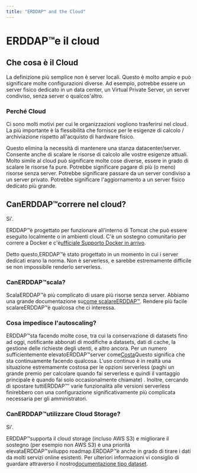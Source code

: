 ```yaml
---
title: "ERDDAP™ and the Cloud"
---
```

# ERDDAP™e il cloud

## Che cosa è il Cloud

La definizione più semplice non è server locali. Questo è molto ampio e può significare molte configurazioni diverse. Ad esempio, potrebbe essere un server fisico dedicato in un data center, un Virtual Private Server, un server condiviso, senza server o qualcos'altro.

### Perché Cloud

Ci sono molti motivi per cui le organizzazioni vogliono trasferirsi nel cloud. La più importante è la flessibilità che fornisce per le esigenze di calcolo / archiviazione rispetto all'acquisto di hardware fisico.

Questo elimina la necessità di mantenere una stanza datacenter/server. Consente anche di scalare le risorse di calcolo alle vostre esigenze attuali. Molto simile al cloud può significare molte cose diverse, essere in grado di scalare le risorse fa pure. Potrebbe significare pagare di più (o meno) risorse senza server. Potrebbe significare passare da un server condiviso a un server privato. Potrebbe significare l'aggiornamento a un server fisico dedicato più grande.

## CanERDDAP™correre nel cloud?

Si'.

ERDDAP™è progettato per funzionare all'interno di Tomcat che può essere eseguito localmente o in ambienti cloud. C'è un sostegno comunitario per correre a Docker e c'è[ufficiale Supporto Docker in arrivo](https://github.com/ERDDAP/erddap/blob/main/DOCKER.md).

Detto questo,ERDDAP™è stato progettato in un momento in cui i server dedicati erano la norma. Non è serverless, e sarebbe estremamente difficile se non impossibile renderlo serverless.

### CanERDDAP™scala?

ScalaERDDAP™è più complicato di usare più risorse senza server. Abbiamo una grande documentazione su[come scalareERDDAP™](https://erddap.github.io/docs/server-admin/scaling). Rendere più facile scalareERDDAP™è qualcosa che ci interessa.

### Cosa impedisce l'autoscaling?

ERDDAP™sta facendo molte cose, tra cui la conservazione di datasets fino ad oggi, notificante abbonati di modifiche a datasets, dati di cache, la gestione delle richieste degli utenti, e altro ancora. Per un numero sufficientemente elevatoERDDAP™server come[Costa](https://coastwatch.pfeg.noaa.gov/erddap/index.html)Questo significa che sta continuamente facendo qualcosa. L'uso continuo è in realtà una situazione estremamente costosa per le opzioni serverless (paghi un grande premio per calcolare quando fai serverless e quindi il vantaggio principale è quando fai solo occasionalmente chiamate) . Inoltre, cercando di spostare tuttiERDDAP™’ varie funzionalità alle versioni serverless finirebbero con una configurazione significativamente più complicata necessaria per gli amministratori.

### CanERDDAP™utilizzare Cloud Storage?

Si'.

ERDDAP™supporta il cloud storage (incluso AWS S3) e migliorare il sostegno (per esempio non AWS S3) è una priorità elevataERDDAP™sviluppo roadmap.ERDDAP™è anche in grado di tirare i dati da molti servizi online esistenti. Per ulteriori informazioni vi consiglio di guardare attraverso il nostro[documentazione tipo dataset](https://erddap.github.io/docs/server-admin/datasets#detailed-descriptions-of-dataset-types).
